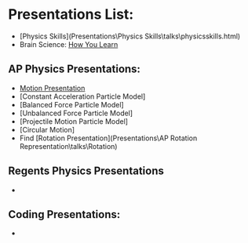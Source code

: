 # Presentations List:

  - [Physics Skills](Presentations\Physics Skills\talks\physicsskills.html)
  - Brain Science: [How You Learn](Presentations\BrainScience\talks\BrainScience.html)

## AP Physics Presentations:

  - [Motion Presentation](Presentations\APCVPM\talks\APCVPM.html)
  - [Constant Acceleration Particle Model]
  - [Balanced Force Particle Model]
  - [Unbalanced Force Particle Model]
  - [Projectile Motion Particle Model]
  - [Circular Motion]
  - Find [Rotation Presentation](Presentations\AP Rotation Representation\talks\Rotation)


## Regents Physics Presentations

  -


## Coding Presentations:

  -
